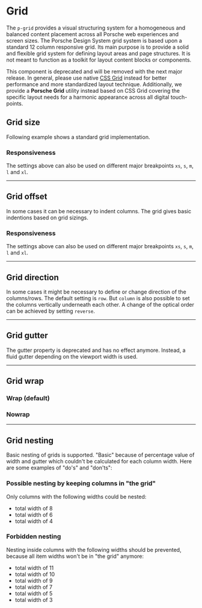 # Grid

The `p-grid` provides a visual structuring system for a homogeneous and balanced content placement across all Porsche
web experiences and screen sizes. The Porsche Design System grid system is based upon a standard 12 column responsive
grid. Its main purpose is to provide a solid and flexible grid system for defining layout areas and page structures. It
is not meant to function as a toolkit for layout content blocks or components.

<p-inline-notification heading="Deprecation hint" state="error" persistent="true">
This component is deprecated and will be removed with the next major release. 
In general, please use native <a href="https://css-tricks.com/snippets/css/complete-guide-grid">CSS Grid</a> instead for better performance and more standardized layout technique.
Additionally, we provide a <b>Porsche Grid</b> utility instead based on CSS Grid covering the specific layout needs for a harmonic appearance across all digital touch-points.
</p-inline-notification>

<TableOfContents></TableOfContents>

## Grid size

Following example shows a standard grid implementation.

<Playground :markup="size" :config="config"></Playground>

### Responsiveness

The settings above can also be used on different major breakpoints `xs`, `s`, `m`, `l` and `xl`.

<Playground :markup="sizeResponsiveness" :config="config"></Playground>

---

## Grid offset

In some cases it can be necessary to indent columns. The grid gives basic indentions based on grid sizings.

<Playground :markup="offset" :config="config"></Playground>

### Responsiveness

The settings above can also be used on different major breakpoints `xs`, `s`, `m`, `l` and `xl`.

<Playground :markup="offsetResponsiveness" :config="config"></Playground>

---

## Grid direction

In some cases it might be necessary to define or change direction of the columns/rows. The default setting is `row`. But
`column` is also possible to set the columns vertically underneath each other. A change of the optical order can be
achieved by setting `reverse`.

<Playground :markup="directionMarkup" :config="config">
  <SelectOptions v-model="direction" :values="directions" name="direction"></SelectOptions>
</Playground>

---

## Grid gutter

<p-inline-notification heading="Deprecation hint" state="warning" persistent="true">
The gutter property is deprecated and has no effect anymore. Instead, a fluid gutter depending on the viewport width is used.
</p-inline-notification>

---

## Grid wrap

### Wrap (default)

<Playground :markup="wrap('wrap')" :config="config"></Playground>

### Nowrap

<Playground :markup="wrap('nowrap')" :config="config"></Playground>

---

## Grid nesting

Basic nesting of grids is supported. "Basic" because of percentage value of width and gutter which couldn't be
calculated for each column width. Here are some examples of "do's" and "don'ts":

<Playground :markup="nesting" :config="config"></Playground>

### Possible nesting by keeping columns in "the grid"

Only columns with the following widths could be nested:

- total width of 8
- total width of 6
- total width of 4

### Forbidden nesting

Nesting inside columns with the following widths should be prevented, because all item widths won't be in "the grid"
anymore:

- total width of 11
- total width of 10
- total width of 9
- total width of 7
- total width of 5
- total width of 3

<script lang="ts">
import Vue from 'vue';
import Component from 'vue-class-component';
import { GRID_DIRECTIONS } from './grid/grid-utils'; 

@Component
export default class Code extends Vue {
  config = { spacing: 'block-small' };
  
  direction = 'row';
  directions = [...GRID_DIRECTIONS, "{ base: 'column', m: 'row' }"];
  get directionMarkup() {
    const size = this.direction.includes('base') ? '{ base: 12, m: 4 }' : 4;
    return `<p-grid direction="${this.direction}">
  <p-grid-item size="${size}">A</p-grid-item>
  <p-grid-item size="${size}">B</p-grid-item>
  <p-grid-item size="${size}">C</p-grid-item>
</p-grid>`;
  }
  
  get size() {
    return `<p-grid>
  <p-grid-item size="12">12</p-grid-item>
</p-grid>
${Array.from(Array(11)).map((x, i) => `<p-grid>
  <p-grid-item size="${i+1}">${i+1}</p-grid-item>
  <p-grid-item size="${11-i}">${11-i}</p-grid-item>
</p-grid>`).join('\n')}`;
  }

  sizeResponsiveness =
`<p-grid>
  <p-grid-item size="{ base: 6, m: 2 }">A</p-grid-item>
  <p-grid-item size="{ base: 6, m: 10 }">B</p-grid-item>
</p-grid>`;

  get offset() {
    return `${Array.from(Array(11)).map((x, i) => `<p-grid>
    <p-grid-item offset="${i+1}" size="${11-i}">${i+1}</p-grid-item>
</p-grid>`).join('\n')}`;
  }
    
  offsetResponsiveness =
`<p-grid>
  <p-grid-item offset="{ base: 6, m: 2 }" size="{ base: 6, m: 10 }">A</p-grid-item>
</p-grid>`;

  wrap(value: string) {
    return `<p-grid wrap="${value}">
  <p-grid-item size="6">A</p-grid-item>
  <p-grid-item size="6">B</p-grid-item>
  <p-grid-item size="6">C</p-grid-item>
  <p-grid-item size="6">D</p-grid-item>
</p-grid>`; 
    }
    
  nesting =
`<p-grid>
  <p-grid-item size="6">
    <p-grid>
      <p-grid-item size="6">A</p-grid-item>
      <p-grid-item size="6">B</p-grid-item>
    </p-grid>
  </p-grid-item>
  <p-grid-item size="6">
    <p-grid>
      <p-grid-item size="4">A</p-grid-item>
      <p-grid-item size="8">B</p-grid-item>
    </p-grid>
  </p-grid-item>
</p-grid>`;
}
</script>

<style scoped lang="scss">
  @import '~@porsche-design-system/components-js/styles/scss';
  
  :deep(p-grid-item) {
    @include pds-text-small;
    color: $pds-theme-light-primary;
    text-align: center;
    background: lightskyblue;
    background-clip: content-box;
    
    &[offset] {
      color: lightskyblue;
      text-indent: calc(-100% - 48px);
    }
  }
</style>
